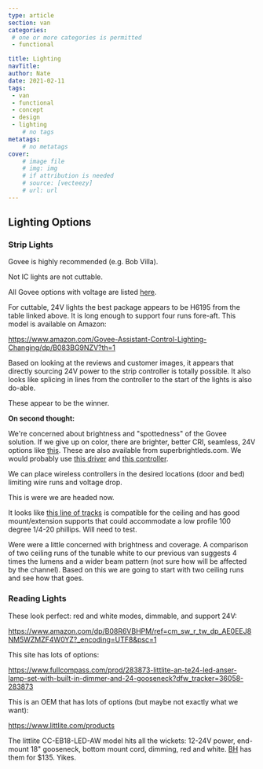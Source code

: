 ```yaml
---
type: article
section: van
categories: 
 # one or more categories is permitted
 - functional

title: Lighting
navTitle: 
author: Nate
date: 2021-02-11
tags:
 - van
 - functional
 - concept
 - design
 - lighting
	# no tags
metatags:
	# no metatags
cover: 
	# image file
	# img: img
	# if attribution is needed
	# source: [vecteezy]
	# url: url
---
```


## Lighting Options

### Strip Lights

Govee is highly recommended (e.g. Bob Villa).  

Not IC lights are not cuttable.

All Govee options with voltage are listed [here](https://www.govee.com/faqs/specs).

For cuttable, 24V lights the best package appears to be H6195 from the table linked above.  It is long enough to support four runs fore-aft.  This model is available on Amazon:

https://www.amazon.com/Govee-Assistant-Control-Lighting-Changing/dp/B083BG9NZV?th=1

Based on looking at the reviews and customer images, it appears that directly sourcing 24V power to the strip controller is totally possible.  It also looks like splicing in lines from the controller to the start of the lights is also do-able.

These appear to be the winner.

**On second thought:**

We're concerned about brightness and "spottedness" of the Govee solution.  If we give up on color, there are brighter, better CRI, seamless, 24V options like [this](https://www.ledsupply.com/led-strips/tunable-white-cob-led-strip-lights).  These are also available from superbrightleds.com.  We would probably use [this driver](xhttps://www.superbrightleds.com/moreinfo/rgb-led-controllers/wireless-4-channel-rgb-led-dimmer-receiver/3372/7141/) and [this controller](https://www.superbrightleds.com/moreinfo/color-temp-controller/wireless-variable-color-temperature-led-dimmer-switch-for-ez-dimmer-receiver/3330/7135/).

We can place wireless controllers in the desired locations (door and bed) limiting wire runs and voltage drop.

This is were we are headed now.

It looks like [this line of tracks](https://www.amazon.com/hunhun-L-Shape-Connector-Aluminum-Channel/dp/B0788CFWTV/ref=pd_bxgy_1/131-1523673-7632063?pd_rd_w=ezEhu&pf_rd_p=c64372fa-c41c-422e-990d-9e034f73989b&pf_rd_r=4015M4HCST5D13H5KF61&pd_rd_r=a3d13917-e57b-40e8-a1a0-a069687cc98d&pd_rd_wg=fMBmY&pd_rd_i=B0788CFWTV&th=1) is compatible for the ceiling and has good mount/extension supports that could accommodate a low profile 100 degree 1/4-20 phillips.  Will need to test.

Were were a little concerned with brightness and coverage.  A comparison of two ceiling runs of the tunable white to our previous van suggests 4 times the lumens and a wider beam pattern (not sure how will be affected by the channel).  Based on this we are going to start with two ceiling runs and see how that goes.

### Reading Lights

These look perfect:  red and white modes, dimmable, and support 24V:

[https://www.amazon.com/dp/B08R6VBHPM/ref=cm_sw_r_tw_dp_AE0EEJ8NM5WZMZF4W0YZ?_encoding=UTF8&psc=1 ](https://www.amazon.com/dp/B08R6VBHPM/ref=cm_sw_r_tw_dp_AE0EEJ8NM5WZMZF4W0YZ?_encoding=UTF8&psc=1 )

This site has lots of options:

https://www.fullcompass.com/prod/283873-littlite-an-te24-led-anser-lamp-set-with-built-in-dimmer-and-24-gooseneck?dfw_tracker=36058-283873

This is an OEM that has lots of options (but maybe not exactly what we want):

https://www.littlite.com/products

The littlite CC-EB18-LED-AW model hits all the wickets: 12-24V power, end-mount 18" gooseneck, bottom mount cord, dimming, red and white.  [BH](https://www.bhphotovideo.com/c/product/1111252-REG/littlite_cc_eb18_led_aw_18_end_mount.html) has them for $135.  Yikes.
